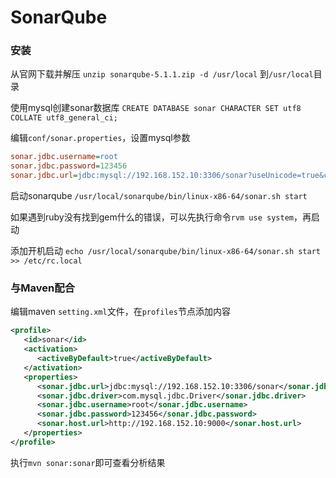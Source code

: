 # SonarQube

### 安装

从官网下载并解压 `unzip sonarqube-5.1.1.zip -d /usr/local` 到`/usr/local`目录

使用mysql创建sonar数据库 `CREATE DATABASE sonar CHARACTER SET utf8 COLLATE utf8_general_ci;`

编辑`conf/sonar.properties`，设置mysql参数

```ini
sonar.jdbc.username=root
sonar.jdbc.password=123456
sonar.jdbc.url=jdbc:mysql://192.168.152.10:3306/sonar?useUnicode=true&characterEncoding=utf8&rewriteBatchedStatements=true
```

启动sonarqube `/usr/local/sonarqube/bin/linux-x86-64/sonar.sh start`

如果遇到ruby没有找到gem什么的错误，可以先执行命令`rvm use system`，再启动

添加开机启动 `echo /usr/local/sonarqube/bin/linux-x86-64/sonar.sh start >> /etc/rc.local`

### 与Maven配合

编辑maven `setting.xml`文件，在`profiles`节点添加内容

```xml
<profile>
   <id>sonar</id>
   <activation>
	  <activeByDefault>true</activeByDefault>
   </activation>
   <properties>
	  <sonar.jdbc.url>jdbc:mysql://192.168.152.10:3306/sonar</sonar.jdbc.url>
	  <sonar.jdbc.driver>com.mysql.jdbc.Driver</sonar.jdbc.driver>
	  <sonar.jdbc.username>root</sonar.jdbc.username>
	  <sonar.jdbc.password>123456</sonar.jdbc.password>
	  <sonar.host.url>http://192.168.152.10:9000</sonar.host.url>
   </properties>
</profile>
```

执行`mvn sonar:sonar`即可查看分析结果